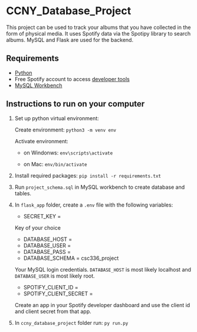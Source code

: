 # CCNY_Database_Project

This project can be used to track your albums that you have collected in the form of physical media. It uses Spotify data via the Spotipy library to search albums. MySQL and Flask are used for the backend.

## Requirements 

- [Python](https://www.python.org/downloads/)
- Free Spotify account to access [developer tools](https://developer.spotify.com/dashboard/)
- [MySQL Workbench](https://dev.mysql.com/doc/workbench/en/wb-windows.html)

## Instructions to run on your computer

1. Set up python virtual environment: 
    
    Create environment: `python3 -m venv env`

    Activate environment:

    - on Windonws: `env\scripts\activate`

    - on Mac: `env/bin/activate`

2. Install required packages: `pip install -r requirements.txt`

3. Run `project_schema.sql` in MySQL workbench to create database and tables.

4. In `flask_app` folder, create a `.env` file with the following variables:
    - SECRET_KEY = 

    Key of your choice 

    - DATABASE_HOST = 
    - DATABASE_USER = 
    - DATABASE_PASS = 
    - DATABASE_SCHEMA = csc336_project

    Your MySQL login credentials. `DATABASE_HOST` is most likely localhost and `DATABASE_USER` is most likely root.

    - SPOTIFY_CLIENT_ID = 
    - SPOTIFY_CLIENT_SECRET = 

    Create an app in your Spotify developer dashboard and use the client id and client secret from that app.

5. In `ccny_database_project` folder run: `py run.py`